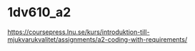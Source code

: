 # 1dv610_a2
https://coursepress.lnu.se/kurs/introduktion-till-mjukvarukvalitet/assignments/a2-coding-with-requirements/
